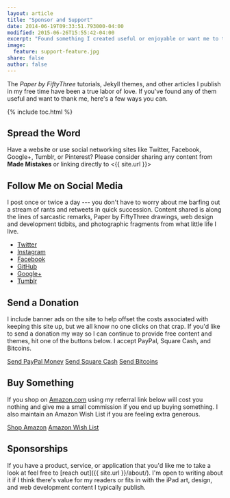 ```yaml
---
layout: article
title: "Sponsor and Support"
date: 2014-06-19T09:33:51.793000-04:00
modified: 2015-06-26T15:55:42-04:00
excerpt: "Found something I created useful or enjoyable or want me to take a look at your product or app? Here's how."
image:
  feature: support-feature.jpg
share: false
author: false
---
```


The *Paper by FiftyThree* tutorials, Jekyll themes, and other articles I publish in my free time have been a true labor of love. If you've found any of them useful and want to thank me, here's a few ways you can.

{% include toc.html %}

## Spread the Word

Have a website or use social networking sites like Twitter, Facebook, Google+, Tumblr, or Pinterest? Please consider sharing any content from **Made Mistakes** or linking directly to <{{ site.url }}>

## Follow Me on Social Media

I post once or twice a day --- you don't have to worry about me barfing out a stream of rants and retweets in quick succession. Content shared is along the lines of sarcastic remarks, Paper by FiftyThree drawings, web design and development tidbits, and photographic fragments from what little life I live.

* [Twitter](https://twitter.com/mmistakes)
* [Instagram](https://instagram.com/mmistakes/)
* [Facebook](https://www.facebook.com/michaelrose)
* [GitHub](https://github.com/mmistakes)
* [Google+](https://plus.google.com/+MichaelRoseDesign/posts)
* [Tumblr](http://mademistakes.tumblr.com/)

## Send a Donation

I include banner ads on the site to help offset the costs associated with keeping this site up, but we all know no one clicks on that crap. If you'd like to send a donation my way so I can continue to provide free content and themes, hit one of the buttons below. I accept PayPal, Square Cash, and Bitcoins.

<p markdown="0">
  <a href="https://www.paypal.com/cgi-bin/webscr?cmd=_s-xclick&hosted_button_id=M6U4FS8Y794X4" onclick="ga('send', 'event', 'link', 'click', 'Send PayPal');" class="btn">Send PayPal Money</a>
  <a href="https://cash.me/$mmistakes" onclick="ga('send', 'event', 'link', 'click', 'Send Square Cash');" class="btn">Send Square Cash</a>
  <a href="https://coinbase.com/checkouts/0a71043d672fbedccb0ce98e139a8a17" onclick="ga('send', 'event', 'link', 'click', 'Send Bitcoins');" class="btn">Send Bitcoins</a>
</p>

## Buy Something

If you shop on [Amazon.com](http://www.amazon.com/?_encoding=UTF8&camp=1789&creative=390957&linkCode=ur2&tag=mademist-20&linkId=P557QDXPWEYIZTDS) using my referral link below will cost you nothing and give me a small commission if you end up buying something. I also maintain an Amazon Wish List if you are feeling extra generous.

<p markdown="0">
  <a href="http://www.amazon.com/?_encoding=UTF8&camp=1789&creative=390957&linkCode=ur2&tag=mademist-20&linkId=P557QDXPWEYIZTDS" onclick="ga('send', 'event', 'link', 'click', 'Shop Amazon');" class="btn">Shop Amazon</a>
  <a href="http://amzn.com/w/1K58RT2NS0SDP" onclick="ga('send', 'event', 'link', 'click', 'Amazon Wish List');" class="btn">Amazon Wish List</a>
</p>

## Sponsorships

If you have a product, service, or application that you'd like me to take a look at feel free to [reach out]({{ site.url }}/about/). I'm open to writing about it if I think there's value for my readers or fits in with the iPad art, design, and web development content I typically publish.
